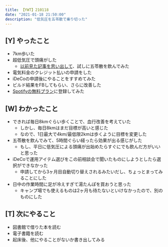 ```yaml
---
title: 【YWT】210118
date: "2021-01-18 21:50:00"
description: "低気圧を五苓散で乗り切った"
---
```


## [Y] やったこと

- 7km歩いた
- 超低気圧で頭痛がした
  - [以前見た記事を思い出して](https://togetter.com/li/1551680)、試しに五苓散を飲んでみた
- 電気料金のクレジット払いの申請をした
- iDeCoの申請後にやることをすすめてみた
- ビルド結果をFBしてもらい、さらに改善した
- [Spotifyの無料プラン](https://av.watch.impress.co.jp/docs/news/1300717.html)に登録してみた

## [W] わかったこと

- できれば毎日8kmぐらい歩くことで、血行改善を考えていた
  - しかし、毎日8kmはまだ目標が高いと感じた
  - なので、1日最大で4km/最低限2kmは歩くように目標を変更した
- 五苓散を飲んでみて、5時間ぐらい経ったら効果が出る感じがした
  - もし、平日に低気圧による頭痛が出始めたらすぐにでも飲んだ方がいいと思った
- iDeCoで運用アイテム選びをこの前相談会で聞いたものにしようとしたら選択ができなかった
  - 申請してから3ヶ月目自動切り替えされるみたいだし、ちょっとまってみることにした
- 日中の作業時間に足が冷えすぎて湯たんぽを買おうと思った
  - キャンプ場でも使えるものは2ヶ月も待たないといけなかったので、別のものにした

## [T] 次にやること

- 図書館で借りた本を読む
- 電子書籍を読む
- 起床後、他にやることがないか書き出してみる
